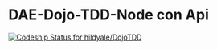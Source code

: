 # DAE-Dojo-TDD-Node con Api
[ ![Codeship Status for hildyale/DojoTDD](https://app.codeship.com/projects/bb12cad0-3831-0136-e49c-3e0052f26283/status?branch=master)](https://app.codeship.com/projects/289799)

